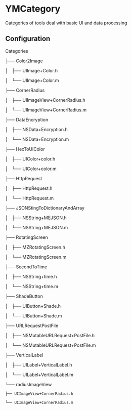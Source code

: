 # YMCategory
Categories of tools deal with basic UI and data processing

## Configuration
Categories

├── Color2Image

│   ├── UIImage+Color.h

│   └── UIImage+Color.m

├── CornerRadius

│   ├── UIImageView+CornerRadius.h

│   └── UIImageView+CornerRadius.m

├── DataEncryption

│   ├── NSData+Encryption.h

│   └── NSData+Encryption.m

├── HexToUIColor

│   ├── UIColor+color.h

│   └── UIColor+color.m

├── HttpRequest

│   ├── HttpRequest.h

│   └── HttpRequest.m

├── JSONStingToDictionaryAndArray

│   ├── NSString+MEJSON.h

│   └── NSString+MEJSON.m

├── RotatingScreen

│   ├── MZRotatingScreen.h

│   └── MZRotatingScreen.m

├── SecondToTime

│   ├── NSString+time.h

│   └── NSString+time.m

├── ShadeButton

│   ├── UIButton+Shade.h

│   └── UIButton+Shade.m

├── URLRequestPostFile

│   ├── NSMutableURLRequest+PostFile.h

│   └── NSMutableURLRequest+PostFile.m

├── VerticalLabel

│   ├── UILabel+VerticalLabel.h

│   └── UILabel+VerticalLabel.m

└── radiusImageView

    ├── UIImageView+CornerRadius.h

    └── UIImageView+CornerRadius.m
    
